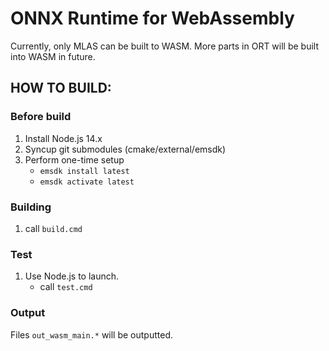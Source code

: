 # ONNX Runtime for WebAssembly

Currently, only MLAS can be built to WASM. More parts in ORT will be built into WASM in future.

## HOW TO BUILD:

### Before build

1. Install Node.js 14.x
2. Syncup git submodules (cmake/external/emsdk)
3. Perform one-time setup
    - `emsdk install latest`
    - `emsdk activate latest`

### Building

1. call `build.cmd`

### Test

1. Use Node.js to launch.
   - call `test.cmd`

### Output

Files `out_wasm_main.*` will be outputted.